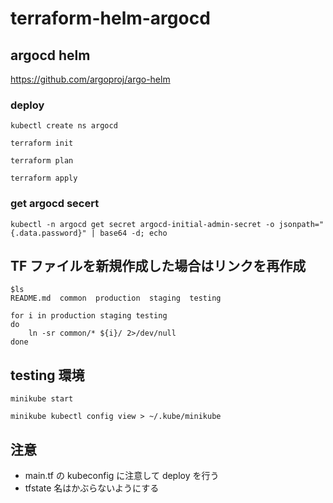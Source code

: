 # terraform-helm-argocd

## argocd helm
https://github.com/argoproj/argo-helm

### deploy

```
kubectl create ns argocd
```
```
terraform init
```
```
terraform plan
```
```
terraform apply
```

### get argocd secert
```
kubectl -n argocd get secret argocd-initial-admin-secret -o jsonpath="{.data.password}" | base64 -d; echo
```

## TF ファイルを新規作成した場合はリンクを再作成
```
$ls
README.md  common  production  staging  testing
```
```
for i in production staging testing
do
    ln -sr common/* ${i}/ 2>/dev/null
done
```

## testing 環境
```
minikube start
```
```
minikube kubectl config view > ~/.kube/minikube 
```

## 注意
- main.tf の kubeconfig に注意して deploy を行う
- tfstate 名はかぶらないようにする

